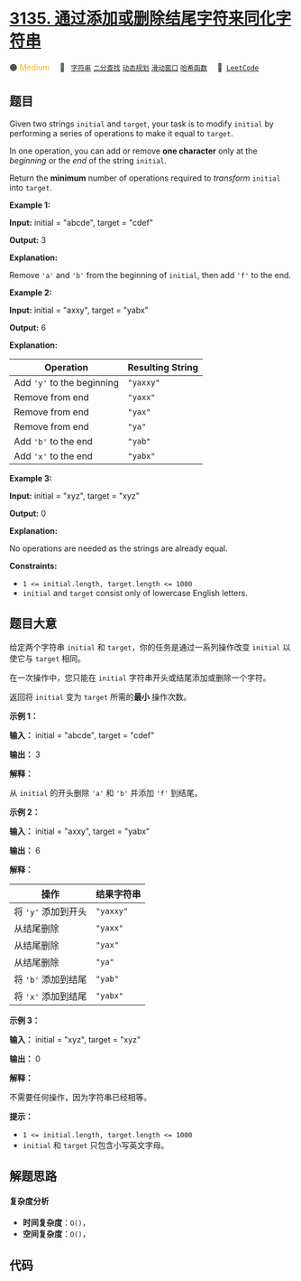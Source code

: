 # [3135. 通过添加或删除结尾字符来同化字符串](https://leetcode.com/problems/equalize-strings-by-adding-or-removing-characters-at-ends)

🟠 <font color=#ffb800>Medium</font>&emsp; 🔖&ensp; [`字符串`](/tag/string.md) [`二分查找`](/tag/binary-search.md) [`动态规划`](/tag/dynamic-programming.md) [`滑动窗口`](/tag/sliding-window.md) [`哈希函数`](/tag/hash-function.md)&emsp; 🔗&ensp;[`LeetCode`](https://leetcode.com/problems/equalize-strings-by-adding-or-removing-characters-at-ends)

## 题目

Given two strings `initial` and `target`, your task is to modify `initial` by
performing a series of operations to make it equal to `target`.

In one operation, you can add or remove **one character** only at the
_beginning_ or the _end_ of the string `initial`.

Return the **minimum** number of operations required to _transform_ `initial`
into `target`.



**Example 1:**

**Input:** initial = "abcde", target = "cdef"

**Output:** 3

**Explanation:**

Remove `'a'` and `'b'` from the beginning of `initial`, then add `'f'` to the
end.

**Example 2:**

**Input:** initial = "axxy", target = "yabx"

**Output:** 6

**Explanation:**

Operation | Resulting String  
---|---  
Add `'y'` to the beginning | `"yaxxy"`  
Remove from end | `"yaxx"`  
Remove from end | `"yax"`  
Remove from end | `"ya"`  
Add `'b'` to the end | `"yab"`  
Add `'x'` to the end | `"yabx"`  
  
**Example 3:**

**Input:** initial = "xyz", target = "xyz"

**Output:** 0

**Explanation:**

No operations are needed as the strings are already equal.



**Constraints:**

  * `1 <= initial.length, target.length <= 1000`
  * `initial` and `target` consist only of lowercase English letters.


## 题目大意

给定两个字符串 `initial` 和 `target`，你的任务是通过一系列操作改变 `initial` 以使它与 `target` 相同。

在一次操作中，您只能在 `initial` 字符串开头或结尾添加或删除一个字符。

返回将 `initial` 变为 `target` 所需的**最小**  操作次数。



**示例 1：**

**输入：** initial = "abcde", target = "cdef"

**输出：** 3

**解释：**

从 `initial` 的开头删除 `'a'` 和 `'b'` 并添加 `'f'` 到结尾。

**示例 2：**

**输入：** initial = "axxy", target = "yabx"

**输出：** 6

**解释：**

操作 | 结果字符串  
---|---  
将 `'y'` 添加到开头 | `"yaxxy"`  
从结尾删除 | `"yaxx"`  
从结尾删除 | `"yax"`  
从结尾删除 | `"ya"`  
将 `'b'` 添加到结尾 | `"yab"`  
将 `'x'` 添加到结尾 | `"yabx"`  
  
**示例 3：**

**输入：** initial = "xyz", target = "xyz"

**输出：** 0

**解释：**

不需要任何操作，因为字符串已经相等。



**提示：**

  * `1 <= initial.length, target.length <= 1000`
  * `initial` 和 `target` 只包含小写英文字母。


## 解题思路

#### 复杂度分析

- **时间复杂度**：`O()`，
- **空间复杂度**：`O()`，

## 代码

```javascript

```